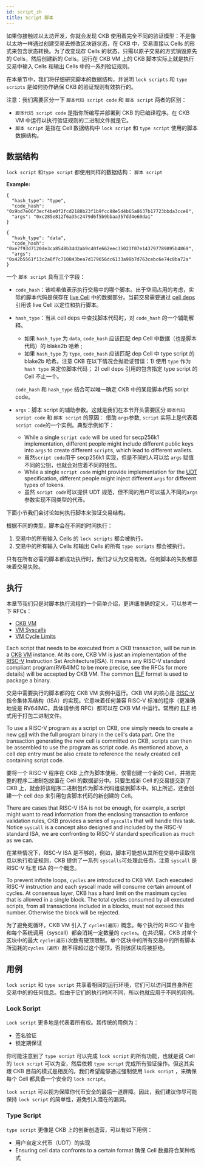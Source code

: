 ```yaml
---
id: script_zh
title: Script 脚本
---
```


如果你接触过以太坊开发，你就会发现 CKB 使用着完全不同的验证模型：不是像以太坊一样通过创建交易去修改区块链状态，在 CKB 中，交易直接以 Cells 的形式来包含状态转换。为了改变现存 Cells 的状态，只需以原子交易的方式销毁原先的 Cells，然后创建新的 Cells。运行在 CKB VM 上的 CKB 脚本实际上就是执行交易中输入 Cells 和输出 Cells 中的一系列验证规则。

在本章节中，我们将仔细研究脚本的数据结构，并说明 `lock scripts` 和 `type scripts` 是如何协作确保 CKB 的验证规则有效执行的。

注意：我们需要区分一下 `脚本代码 script code` 和 `脚本 script`  两者的区别：

* `脚本代码 script code` 是指你所编写并部署到 CKB 的已编译程序。在 CKB VM 中运行以执行验证规则的二进制文件就是它。
*  `脚本 script`  是指在 Cell 数据结构中 `lock script` 和 `type script` 使用的脚本数据结构。

## 数据结构

 `lock script` 和`type script` 都使用同样的数据结构： `脚本 script` 

**Example:**

```
{
  "hash_type": "type",
  "code_hash": "0x9bd7e06f3ecf4be0f2fcd2188b23f1b9fcc88e5d4b65a8637b17723bbda3cce8",
  "args": "0xc285e812f6a35c2479d6f5b9bbaa357dd4e60da1"
}

{
  "hash_type": "data",
  "code_hash": "0xe7f93d7120de3ca8548b34d2ab9c40fe662eec35023f07e143797789895b4869",
  "args": "0x42b5561f13c2a8f7c710843bea7d179656dc6133a98b7d763cebc6e74c8ba72a"
}
```

一个 `脚本 script`  具有三个字段：

* `code_hash`：该哈希值表示执行交易中的哪个脚本。出于空间占用的考虑，实际的脚本代码是保存在    [live Cell](cell#live-cell) 中的数据部分。当前交易需要通过 [cell deps](transaction) 引用该 live Cell 以定位和执行脚本。
* `hash_type`：当从 cell deps 中查找脚本代码时，对 `code_hash`  的一个辅助解释。

    + 如果 `hash_type` 为 `data`, `code_hash` 应该匹配 dep Cell 中数据（也是脚本代码）的 blake2b 哈希 ;
    + 如果 `hash_type` 为 `type`, `code_hash` 应该匹配 dep Cell 中 type script 的 blake2b 哈希。注意 CKB 在以下情况会抛验证错误：1) 使用 `type` 作为 `hash type` 来定位脚本代码； 2) cell deps 引用的包含指定 type script 的 Cell 不止一个。

     `code_hash` 和 `hash_type` 结合可以唯一确定 CKB 中的某段脚本代码 script code。
* `args`：脚本 script 的辅助参数。这就是我们在本节开头需要区分 `脚本代码 script code` 和 `脚本 script` 的原因： 借助 `args`参数,  `script`  实际上是代表着`script code`的一个实例。典型示例如下：

    + While a single `script code` will be used for secp256k1 implementation, different people might include different public keys into `args` to create different `script`s, which lead to different wallets. 
    + 虽然`script code`用于 secp256k1 实现，但是不同的人可以给 `args` 赋值不同的公钥，也就会对应着不同的钱包。
    + While a single `script code` might provide implementation for the [UDT](https://talk.nervos.org/t/rfc-simple-udt-draft-spec/4333) specification, different people might inject different `args` for different types of tokens. 
    + 虽然 `script code`可以提供 UDT 规范，但不同的用户可以插入不同的`args`参数实现不同类型的代币。

下面小节我们会讨论如何执行脚本来验证交易结构。

根据不同的类型，脚本会在不同的时间执行：

1. 交易中的所有输入 Cells 的 `lock scripts` 都会被执行。
2. 交易中的所有输入 Cells 和输出 Cells 的所有 `type scripts` 都会被执行。

只有在所有必需的脚本都成功执行时，我们才认为交易有效。任何脚本的失败都意味着交易失败。

## 执行

本章节我们只是对脚本执行流程的一个简单介绍，更详细准确的定义，可以参考一下 RFCs：

* [CKB VM](https://github.com/nervoscommunity/docs/blob/master/docs/rfcs/0003-ckb-vm/0003-ckb-vm.zh.md)
* [VM Syscalls](https://github.com/nervoscommunity/docs/blob/master/docs/rfcs/0009-vm-syscalls/0009-vm-syscalls.zh.md)
* [VM Cycle Limits](https://github.com/nervoscommunity/docs/blob/master/docs/rfcs/0014-vm-cycle-limits/0014-vm-cycle-limits.zh.md)

Each script that needs to be executed from a CKB transaction, will be run in a [CKB VM](https://github.com/nervosnetwork/ckb-vm) instance. At its core, CKB VM is just an implementation of the [RISC-V](https://riscv.org/) Instruction Set Architecture(ISA). It means any RISC-V standard compliant program(RV64IMC to be more precise, see the RFCs for more details) will be accepted by CKB VM. The common [ELF](https://en.wikipedia.org/wiki/Executable_and_Linkable_Format) format is used to package a binary.

交易中需要执行的脚本都的在 CKB VM 实例中运行。CKB VM 的核心是 [RISC-V](https://riscv.org/) 指令集体系结构（ISA）的实现。它意味着任何兼容 RISC-V 标准的程序（更准确地说是 RV64IMC，具体请参阅 RFC）都可以在 CKB VM 中运行。常用的 [ELF](https://en.wikipedia.org/wiki/Executable_and_Linkable_Format) 格式用于打包二进制文件。

To use a RISC-V program as a script on CKB, one simply needs to create a new [cell](cell) with the full program binary in the cell's data part. One the transaction generating the new cell is committed on CKB, scripts can then be assembled to use the program as script code. As mentioned above, a cell dep entry must be also create to reference the newly created cell containing script code.

要将一个 RISC-V 程序在 CKB 上作为脚本使用，仅需创建一个新的 Cell，并把完整的程序二进制包放置在 Cell 的数据部分中。只要生成新 Cell 的交易提交到了 CKB 上，就会将该程序二进制包作为脚本代码组装到脚本中。如上所述，还会创建一个 cell dep 来引用包含脚本代码的新创建的 Cell。

There are cases that RISC-V ISA is not be enough, for example, a script might want to read information from the enclosing transaction to enforce validation rules, CKB provides a series of `syscalls` that will handle this task. Notice `syscall` is a concept also designed and included by the RISC-V standard ISA, we are confronting to RISC-V standard specification as much as we can.

在某些情况下，RISC-V ISA 是不够的，例如，脚本可能想从其所在交易中读取信息以执行验证规则，CKB 提供了一系列 `syscalls`可处理此任务。注意 `syscall` 是 RISC-V 标准 ISA 的一个概念。

To prevent infinite loops, `cycles` are introduced to CKB VM. Each executed RISC-V instruction and each syscall made will consume certain amount of cycles. At consensus layer, CKB has a hard limit on the maximum cycles that is allowed in a single block. The total cycles consumed by all executed scripts, from all transactions included in a blocks, must not exceed this number. Otherwise the block will be rejected.

为了避免死循环，CKB VM 引入了 `cycles(遍历)` 概念。每个执行的 RISC-V 指令和每个系统调用（syscall）都会消耗一定数量的 `cycles`。在共识层，CKB 对单个区块中的最大 `cycle(遍历)`次数有硬顶限制。单个区块中的所有交易中的所有脚本所消耗的`cycles（遍历）`数不得超过这个硬顶，否则该区块将被拒绝。

## 用例

`lock script` 和 `type script` 共享着相同的运行环境，它们可以访问其自身所在交易中的的任何信息。但由于它们的执行时间不同，所以也就应用于不同的用例。

### Lock Script

`Lock script` 更多地是代表着所有权。其传统的用例为：

* 签名验证
* 锁定期保证

你可能注意到了 `type script` 可以完成 `lock script` 的所有功能，也就是说 Cell 的 `lock script` 可以为空，然后依赖 `type script` 完成所有验证操作。但这其实跟 CKB 目前的模式是相反的。我们希望能够通过强制使用 `lock script` ，来确保每个 Cell 都具备一个安全的 `lock script`。

`lock script` 可以视为保障你代币安全的最后一道屏障。因此，我们建议你尽可能保持 `lock script` 的简单性，避免引入潜在的漏洞。

### Type Script

`type script` 更像是 CKB 上的创新创造营，可以有如下用例：

* 用户自定义代币（UDT）的实现
* Ensuring cell data confronts to a certain format 确保 Cell 数据符合某种格式
